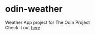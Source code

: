 # odin-weather
Weather App project for The Odin Project
<br>
Check it out [here](https://28r.github.io/odin-weather/)